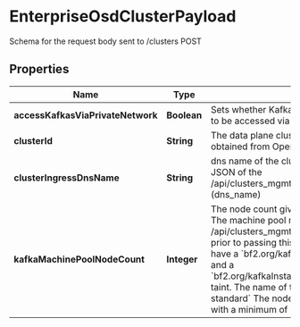 

# EnterpriseOsdClusterPayload

Schema for the request body sent to /clusters POST

## Properties

Name | Type | Description | Notes
------------ | ------------- | ------------- | -------------
**accessKafkasViaPrivateNetwork** | **Boolean** | Sets whether Kafkas created on this data plane cluster have to be accessed via private network | 
**clusterId** | **String** | The data plane cluster ID. This is the ID of the cluster obtained from OpenShift Cluster Manager (OCM) API | 
**clusterIngressDnsName** | **String** | dns name of the cluster. Can be obtained from the response JSON of the /api/clusters_mgmt/v1/clusters/&lt;cluster_id&gt;/ingresses (dns_name) | 
**kafkaMachinePoolNodeCount** | **Integer** | The node count given to the created kafka machine pool.  The machine pool must be created via /api/clusters_mgmt/v1/clusters/&lt;cluster_id&gt;/machine_pools prior to passing this value. The created machine pool must have a &#x60;bf2.org/kafkaInstanceProfileType&#x3D;standard&#x60; label and a &#x60;bf2.org/kafkaInstanceProfileType&#x3D;standard:NoExecute&#x60; taint. The name of the machine pool must be &#x60;kafka-standard&#x60;  The node count value has to be a multiple of 3 with a minimum of 3 nodes. | 



